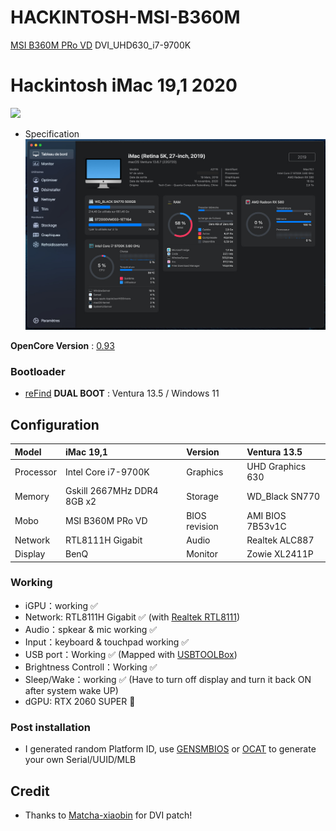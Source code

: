 # HACKINTOSH-MSI-B360M
[MSI B360M PRo VD](https://www.msi.com/Motherboard/B360M-PRO-VD/Specification) DVI_UHD630_i7-9700K
# Hackintosh iMac 19,1 2020

  ![](https://github.com/GUNNERSx/HACKINTOSH-MSI-B360M_DVI_UHD630_i7-9700K/blob/main/Pic.jpg)

  * Specification
  ![](https://github.com/GUNNERSx/HACKINTOSH-MSI-B360M_DVI_UHD630_i7-9700K/blob/main/specs.jpg)

**OpenCore Version** : [0.93](https://github.com/acidanthera/OpenCorePkg/releases)

 ### Bootloader
  * [reFind](https://www.rodsbooks.com/refind/)
  **DUAL BOOT** : Ventura 13.5 / Windows 11 

## Configuration

| Model     | iMac 19,1                   | Version        | Ventura 13.5        |
| :-------- | :---------------------------| :------------- | :------------------ |
| Processor | Intel Core i7-9700K         | Graphics       | UHD Graphics 630    |
| Memory    | Gskill 2667MHz DDR4 8GB x2  | Storage        | WD_Black SN770      |
| Mobo      | MSI B360M PRo VD            | BIOS revision  | AMI BIOS 7B53v1C    |
| Network   | RTL8111H Gigabit            | Audio          | Realtek ALC887      | 
| Display   | BenQ                        | Monitor        | Zowie XL2411P       |

 ### Working
 * iGPU：working ✅
 * Network: RTL8111H Gigabit ✅ (with [Realtek RTL8111](https://github.com/Mieze/RTL8111_driver_for_OS_X))
 * Audio：spkear & mic working ✅
 * Input：keyboard & touchpad working ✅
 * USB port：Working ✅ (Mapped with [USBTOOLBox](https://github.com/USBToolBox/tool))
 * Brightness Controll：Working ✅
 * Sleep/Wake：working ✅ (Have to turn off display and turn it back ON after system wake UP)
 * dGPU: RTX 2060 SUPER 🚫
 
 ### Post installation
  * I generated random Platform ID, use [GENSMBIOS](https://github.com/corpnewt/GenSMBIOS) or [OCAT](https://github.com/ic005k/OCAuxiliaryTools/releases) to generate your own Serial/UUID/MLB
   
 ## Credit

 - Thanks to [Matcha-xiaobin](https://github.com/Matcha-xiaobin/EFI-B360m_d2v_OpenCore_dvi_uhd630) for DVI patch!
